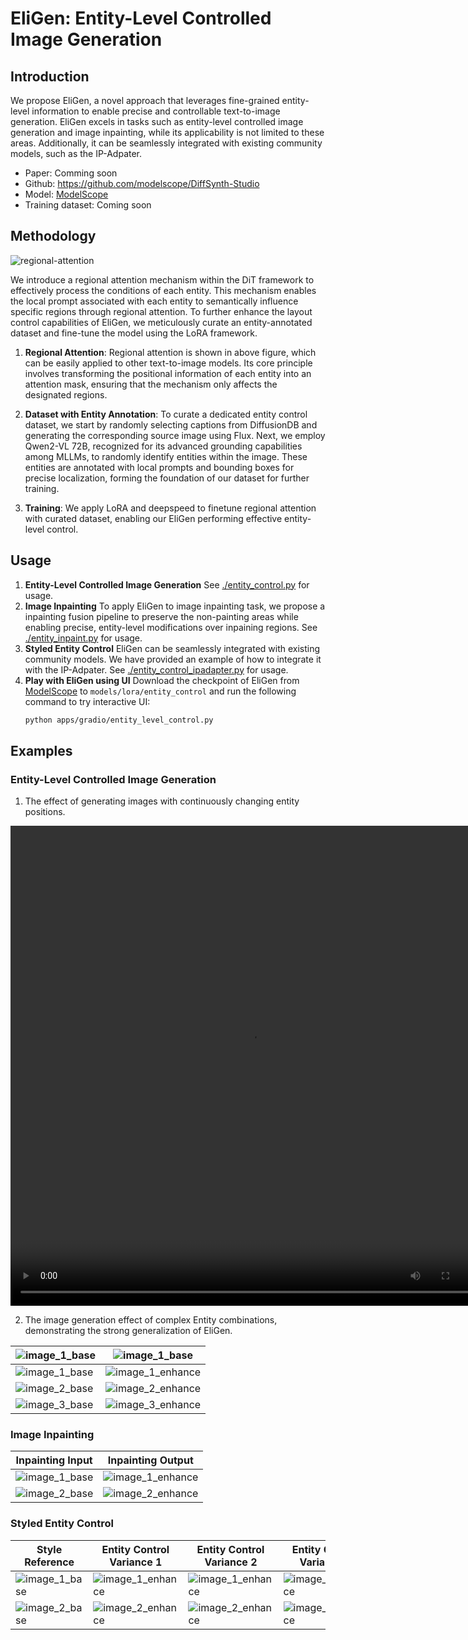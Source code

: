 # EliGen: Entity-Level Controlled Image Generation

## Introduction

We propose EliGen, a novel approach that leverages fine-grained entity-level information to enable precise and controllable text-to-image generation. EliGen excels in tasks such as entity-level controlled image generation and image inpainting, while its applicability is not limited to these areas. Additionally, it can be seamlessly integrated with existing community models, such as the IP-Adpater.

* Paper: Comming soon
* Github: https://github.com/modelscope/DiffSynth-Studio
* Model: [ModelScope](https://www.modelscope.cn/models/DiffSynth-Studio/Eligen)
* Training dataset: Coming soon

## Methodology

![regional-attention](https://github.com/user-attachments/assets/9a147201-15ab-421f-a6c5-701075754478)

We introduce a regional attention mechanism within the DiT framework to effectively process the conditions of each entity. This mechanism enables the local prompt associated with each entity to semantically influence specific regions through regional attention. To further enhance the layout control capabilities of EliGen, we meticulously curate an entity-annotated dataset and fine-tune the model using the LoRA framework. 

1. **Regional Attention**: Regional attention is shown in above figure, which can be easily applied to other text-to-image models. Its core principle involves transforming the positional information of each entity into an attention mask, ensuring that the mechanism only affects the designated regions.
   
2. **Dataset with Entity Annotation**: To curate a dedicated entity control dataset, we start by randomly selecting captions from DiffusionDB and generating the corresponding source image using Flux. Next, we employ Qwen2-VL 72B, recognized for its advanced grounding capabilities among MLLMs, to randomly identify entities within the image. These entities are annotated with local prompts and bounding boxes for precise localization, forming the foundation of our dataset for further training.

3. **Training**: We apply LoRA and deepspeed to finetune regional attention with curated dataset, enabling our EliGen performing effective entity-level control.

## Usage
1. **Entity-Level Controlled Image Generation**
See [./entity_control.py](./entity_control.py) for usage.
2. **Image Inpainting**
   To apply EliGen to image inpainting task, we propose a inpainting fusion pipeline to preserve the non-painting areas while enabling precise, entity-level modifications over inpaining regions.
   See [./entity_inpaint.py](./entity_inpaint.py) for usage.
3. **Styled Entity Control**
   EliGen can be seamlessly integrated with existing community models. We have provided an example of how to integrate it with the IP-Adpater. See [./entity_control_ipadapter.py](./entity_control_ipadapter.py) for usage.
4. **Play with EliGen using UI**
   Download the checkpoint of EliGen from [ModelScope](https://www.modelscope.cn/models/DiffSynth-Studio/Eligen) to `models/lora/entity_control` and run the following command to try interactive UI: 
   ```bash
   python apps/gradio/entity_level_control.py
   ```
## Examples
### Entity-Level Controlled Image Generation

1. The effect of generating images with continuously changing entity positions.
<video width="768" height="768" controls>
   <source src="https://github.com/user-attachments/assets/4fc76df1-b26a-46e8-a950-865cdf02a38d" type="video/mp4">
   your browser does not support the video tag
</video>

2. The image generation effect of complex Entity combinations, demonstrating the strong generalization of EliGen.

|![image_1_base](https://github.com/user-attachments/assets/b8564b28-19b5-424f-bf3c-6476f2923ff9)|![image_1_base](https://github.com/user-attachments/assets/20793715-42d3-46f7-8d62-0cb4cacef38d)|
|-|-|
|![image_1_base](https://github.com/user-attachments/assets/70ef12fe-d300-4b52-9d11-eabc9b5464a8)|![image_1_enhance](https://github.com/user-attachments/assets/7645ce0e-4aa7-4b1e-b7a7-bccfd9796461)|
|![image_2_base](https://github.com/user-attachments/assets/2f1e44e1-8f1f-4c6e-ab7a-1b6861a33a69)|![image_2_enhance](https://github.com/user-attachments/assets/faf78498-57ba-41bd-b516-570c86984515)|
|![image_3_base](https://github.com/user-attachments/assets/206d1cef-2e96-4469-aed5-cdeb06ab9e99)|![image_3_enhance](https://github.com/user-attachments/assets/75d784d6-d5a1-474f-a5d5-ef8074135f35)|
### Image Inpainting
|Inpainting Input|Inpainting Output|
|-|-|
|![image_1_base](https://github.com/user-attachments/assets/5f74c710-bf30-4db1-ae40-a1e1995ccef6)|![image_1_enhance](https://github.com/user-attachments/assets/1cd71177-e956-46d3-86ce-06f774c96efd)|
|![image_2_base](https://github.com/user-attachments/assets/5ef499f3-3d8a-49cc-8ceb-86af7f5cb9f8)|![image_2_enhance](https://github.com/user-attachments/assets/fb967035-7b28-466c-a753-c00135559121)|
### Styled Entity Control
|Style Reference|Entity Control Variance 1|Entity Control Variance 2|Entity Control Variance 3|
|-|-|-|-|
|![image_1_base](https://github.com/user-attachments/assets/5e2dd3ab-37d3-4f58-8e02-ee2f9b238604)|![image_1_enhance](https://github.com/user-attachments/assets/0f6711a2-572a-41b3-938a-95deff6d732d)|![image_1_enhance](https://github.com/user-attachments/assets/ce2e66e5-1fdf-44e8-bca7-555d805a50b1)|![image_1_enhance](https://github.com/user-attachments/assets/ad2da233-2f7c-4065-ab57-b2d84dc2c0e2)|
|![image_2_base](https://github.com/user-attachments/assets/77cf7ceb-48e3-442d-8ffc-5fa4a10fe81a)|![image_2_enhance](https://github.com/user-attachments/assets/59a4f3c2-e59d-40c7-886c-0768f14fcc89)|![image_2_enhance](https://github.com/user-attachments/assets/a9187fb0-489a-49c9-a52f-56b1bd96faf7)|![image_2_enhance](https://github.com/user-attachments/assets/a62caee4-3863-4b56-96ff-e0785c6d93bb)|